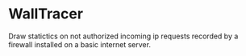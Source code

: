 # WallTracer
Draw statictics on not authorized incoming ip requests recorded by a firewall installed on a basic internet server.
